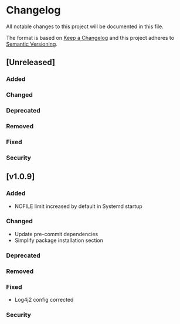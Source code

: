 # Changelog
All notable changes to this project will be documented in this file.

The format is based on [Keep a Changelog](http://keepachangelog.com/en/1.0.0/)
and this project adheres to [Semantic Versioning](http://semver.org/spec/v2.0.0.html).

## [Unreleased]
### Added
### Changed
### Deprecated
### Removed
### Fixed
### Security

## [v1.0.9]
### Added
- NOFILE limit increased by default in Systemd startup
### Changed
- Update pre-commit dependencies
- Simplify package installation section
### Deprecated
### Removed
### Fixed
- Log4j2 config corrected
### Security
